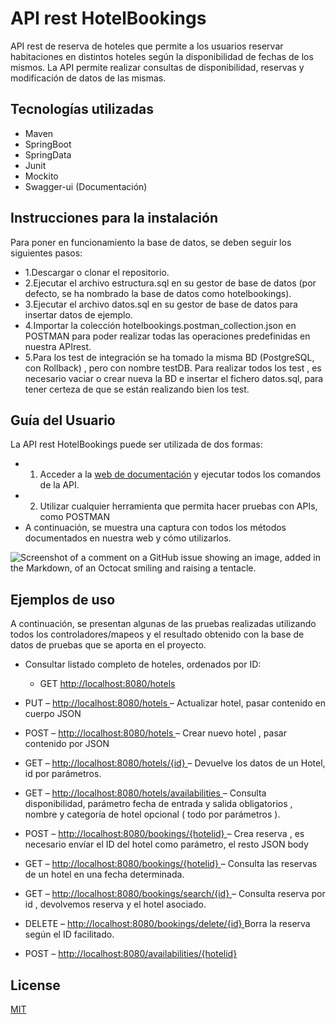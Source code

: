 # API rest HotelBookings

API rest de reserva de hoteles que permite a los usuarios reservar habitaciones en distintos hoteles según la disponibilidad de fechas de los mismos. La API permite realizar consultas de disponibilidad, reservas y modificación de datos de las mismas.

## Tecnologías utilizadas

* Maven
* SpringBoot
* SpringData
* Junit
* Mockito
* Swagger-ui (Documentación)

## Instrucciones para la instalación

Para poner en funcionamiento la base de datos, se deben seguir los siguientes pasos:

* 1.Descargar o clonar el repositorio.
* 2.Ejecutar el archivo estructura.sql en su gestor de base de datos (por defecto, se ha nombrado la base de datos como hotelbookings).
* 3.Ejecutar el archivo datos.sql en su gestor de base de datos para insertar datos de ejemplo.
* 4.Importar la colección hotelbookings.postman_collection.json en POSTMAN para poder realizar todas las operaciones predefinidas en nuestra APIrest.
* 5.Para los test de integración se ha tomado la misma BD (PostgreSQL, con Rollback) , pero con nombre testDB. Para realizar todos los test , es necesario vaciar o crear nueva la BD e insertar el fichero datos.sql, para tener certeza de que se están realizando bien los test.

## Guía del Usuario

La API rest HotelBookings puede ser utilizada de dos formas:
* 1. Acceder a la [web de documentación](https://localhost:8080/hotelbookings) y ejecutar todos los comandos de la API.
* 2. Utilizar cualquier herramienta que permita hacer pruebas con APIs, como POSTMAN
* A continuación, se muestra una captura con todos los métodos documentados en nuestra web y cómo utilizarlos.

![Screenshot of a comment on a GitHub issue showing an image, added in the Markdown, of an Octocat smiling and raising a tentacle.](https://i.imgur.com/wWNv41t.png)

## Ejemplos de uso
A continuación, se presentan algunas de las pruebas realizadas utilizando todos los controladores/mapeos y el resultado obtenido con la base de datos de pruebas que se aporta en el proyecto.

* Consultar listado completo de hoteles, ordenados por ID:

  - GET [http://localhost:8080/hotels ](http://localhost:8080/hotels )

- PUT – [http://localhost:8080/hotels ](http://localhost:8080/hotels ) – Actualizar hotel, pasar contenido en cuerpo JSON

- POST – [http://localhost:8080/hotels ](http://localhost:8080/hotels ) – Crear nuevo hotel , pasar contenido por JSON

- GET – [http://localhost:8080/hotels/{id} ](http://localhost:8080/hotels/{id} ) – Devuelve los datos de un Hotel, id por parámetros.

- GET – [http://localhost:8080/hotels/availabilities ](http://localhost:8080/hotels/availabilities ) – Consulta disponibilidad, parámetro fecha de entrada y salida obligatorios , nombre y categoría de hotel opcional ( todo por parámetros ).

- POST – [http://localhost:8080/bookings/{hotelid} ](http://localhost:8080/bookings/{hotelid} ) – Crea reserva , es necesario envíar el ID del hotel como parámetro, el resto JSON body

- GET – [http://localhost:8080/bookings/{hotelid} ](http://localhost:8080/bookings/{hotelid} ) – Consulta las reservas de un hotel en una fecha determinada.

- GET – [http://localhost:8080/bookings/search/{id} ](http://localhost:8080/bookings/search/{id} ) – Consulta reserva por id , devolvemos reserva y el hotel asociado.

- DELETE – [http://localhost:8080/bookings/delete/{id} ](http://localhost:8080/bookings/delete/{id} ) Borra la reserva según el ID facilitado.

- POST – [http://localhost:8080/availabilities/{hotelid} ](http://localhost:8080/availabilities/{hotelid} )

## License

[MIT](https://choosealicense.com/licenses/mit/)